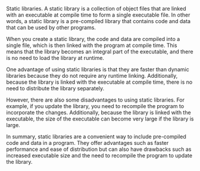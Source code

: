 Static libraries.
A static library is a collection of object files that are linked with an executable at compile time to form a single executable file. In other words, a static library is a pre-compiled library that contains code and data that can be used by other programs.

When you create a static library, the code and data are compiled into a single file, which is then linked with the program at compile time. This means that the library becomes an integral part of the executable, and there is no need to load the library at runtime.

One advantage of using static libraries is that they are faster than dynamic libraries because they do not require any runtime linking. Additionally, because the library is linked with the executable at compile time, there is no need to distribute the library separately.

However, there are also some disadvantages to using static libraries. For example, if you update the library, you need to recompile the program to incorporate the changes. Additionally, because the library is linked with the executable, the size of the executable can become very large if the library is large.

In summary, static libraries are a convenient way to include pre-compiled code and data in a program. They offer advantages such as faster performance and ease of distribution but can also have drawbacks such as increased executable size and the need to recompile the program to update the library.
